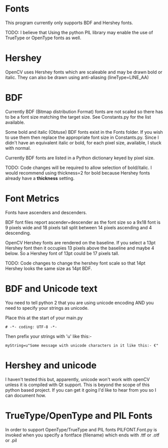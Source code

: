# Fonts

This program currently only supports BDF and Hershey fonts. 

TODO: I believe that Using the python PIL library may enable the use of TrueType or OpenType fonts as well.

# Hershey

OpenCV uses Hershey fonts which are scaleable and may be drawn bold or italic. They can also be drawn using 
anti-aliasing (lineType=LINE_AA)

# BDF

Currently BDF (Bitmap distribution Format) fonts are not scaled so there has to be a font size matching the target 
size. See Constants.py for the list available.

Some bold and italic (Obtuse) BDF fonts exist in the Fonts folder. If you wish to use them then replace the 
appropriate font size in Constants.py. Since I didn't have an equivalent italic or bold, for each pixel size, 
available, I stuck with normal.

Currently BDF fonts are listed in a Python dictionary keyed by pixel size.

TODO: Code changes will be required to allow selection of bold/italic. I would recommend using thickness=2 for bold 
because Hershey fonts already have a **thickness** setting.

# Font Metrics

Fonts have ascenders and descenders. 

BDF font files report ascender+descender as the font size so a 9x18 font is 9 
pixels wide and 18 pixels tall split between 14 pixels ascending and 4 descending.

OpenCV Hershey fonts are rendered on the baseline. If you select a 13pt Hershey font then it occupies 13 pixels above
 the baseline and maybe 4 below. So a Hershey font of 13pt could be 17 pixels tall.
 
TODO: Code changes to change the hershey font scale so that 14pt Hershey looks the same size as 14pt BDF.

# BDF and Unicode text

You need to tell python 2 that you are using unicode encoding AND you need to specify your strings as unicode.

Place this at the start of your main.py

    # -*- coding: UTF-8 -*-

Then prefix your strings with 'u' like this:-

    myString=u"Some message with unicode characters in it like this:- €"

# Hershey and unicode

I haven't tested this but, apparently, unicode won't work with openCV unless it is compiled with Qt support. This is 
beyond the scope of this python based project. If you can get it going I'd like to hear from you so I can document how.

# TrueType/OpenType and PIL Fonts

In order to support OpenType/TrueType and PIL fonts PILFONT.Font.py is invoked when you specify a fontface (filename)
 which ends with .ttf or .otf or .pil

